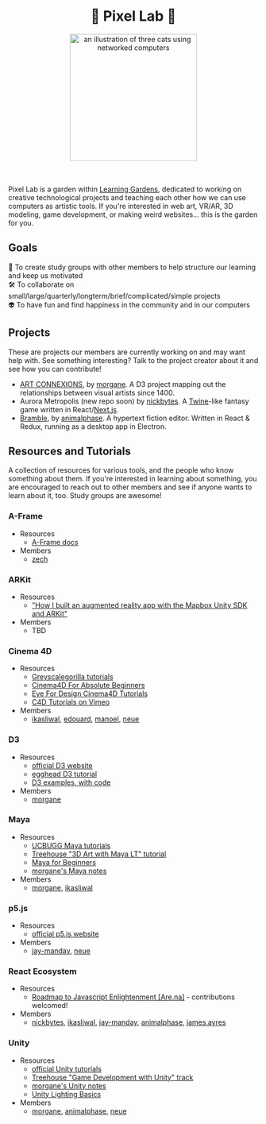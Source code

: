 <h1 align="center">
  🌷 Pixel Lab 🌷
</h1>

<div align="center">
  <img src="cat computers.gif" alt="an illustration of three cats using networked computers" width="256">
</div>

<br>
<br>

Pixel Lab is a garden within [Learning Gardens](http://learning-gardens.co/), dedicated to working on creative technological projects and teaching each other how we can use computers as artistic tools. If you're interested in web art, VR/AR, 3D modeling, game development, or making weird websites... this is the garden for you.

## Goals

📝 To create study groups with other members to help structure our learning and keep us motivated
<br>
🛠️ To collaborate on small/large/quarterly/longterm/brief/complicated/simple projects
<br>
👽 To have fun and find happiness in the community and in our computers

## Projects

These are projects our members are currently working on and may want help with. See something interesting? Talk to the project creator about it and see how you can contribute!

* [ART CONNEXIONS](https://github.com/morgane/art-connexions), by [morgane](https://github.com/morgane). A D3 project mapping out the relationships between visual artists since 1400.
* Aurora Metropolis (new repo soon) by [nickbytes](https://github.com/nickbytes). A [Twine](https://twinery.org/)-like fantasy game written in React/[Next.js](https://github.com/zeit/next.js/).
* [Bramble](https://github.com/animalphase/bramble), by [animalphase](https://github.com/animalphase). A hypertext fiction editor. Written in React & Redux, running as a desktop app in Electron.

## Resources and Tutorials

A collection of resources for various tools, and the people who know something about them. If you're interested in learning about something, you are encouraged to reach out to other members and see if anyone wants to learn about it, too. Study groups are awesome!

### A-Frame

- Resources
  - [A-Frame docs](https://aframe.io/docs/0.5.0/introduction/)
- Members
  - [zech](https://github.com/zmillman)

### ARKit

- Resources
  - ["How I built an augmented reality app with the Mapbox Unity SDK and ARKit"](https://www.mapbox.com/blog/mapbox-unity-plus-arkit/)
- Members
  - TBD

### Cinema 4D

- Resources
  - [Greyscalegorilla tutorials](https://greyscalegorilla.com/tutorials/#all)
  - [Cinema4D For Absolute Beginners](https://greyscalegorilla.com/tutorials/cinema-4d-for-absolute-beginners/)
  - [Eye For Design Cinema4D Tutorials](http://www.eyedesyn.com/tutorials/)
  - [C4D Tutorials on Vimeo](https://vimeo.com/channels/bestofc4d/videos)
- Members
  - [ikasliwal](https://github.com/ishakasliwal), [edouard](https://github.com/edouerd), [manoel](https://github.com/manoel910), [neue](http://neue.studio)

### D3

- Resources
  - [official D3 website](https://d3js.org/)
  - [egghead D3 tutorial](https://egghead.io/technologies/d3)
  - [D3 examples, with code](https://bl.ocks.org/mbostock)
- Members
  - [morgane](https://github.com/morgane)

### Maya

- Resources
  - [UCBUGG Maya tutorials](http://ucbugg.com/static/index.html#labsintroductiontomaya)
  - [Treehouse "3D Art with Maya LT" tutorial](https://teamtreehouse.com/library/3d-art-with-maya-lt)
  - [Maya for Beginners](https://robots.thoughtbot.com/maya-for-beginners)
  - [morgane's Maya notes](https://www.notion.so/Maya-e00953c27e8f477db6578ab1e268ca8e)
- Members
  - [morgane](https://github.com/morgane), [ikasliwal](https://github.com/ishakasliwal)

### p5.js

- Resources
  - [official p5.js website](https://p5js.org/)
- Members
  - [jay-manday](https://github.com/jay-manday), [neue](https://github.com/neue)

### React Ecosystem

- Resources
  - [Roadmap to Javascript Enlightenment [Are.na]](https://www.are.na/nick-beattie/roadmap-to-javascript-enlightenment) - contributions welcomed!
- Members
  - [nickbytes](https://github.com/nickbytes), [ikasliwal](https://github.com/ishakasliwal), [jay-manday](https://github.com/jay-manday), [animalphase](https://github.com/animalphase), [james.ayres](https://github.com/jayres)

### Unity

- Resources
  - [official Unity tutorials](https://unity3d.com/learn/tutorials)
  - [Treehouse "Game Development with Unity" track](https://teamtreehouse.com/tracks/beginner-game-development-with-unity)
  - [morgane's Unity notes](https://www.notion.so/Unity-7bd3c37c3a204aefb05572beb7838bc6)
  - [Unity Lighting Basics](https://robots.thoughtbot.com/unity-lighting-basics)
- Members
  - [morgane](https://github.com/morgane), [animalphase](https://github.com/animalphase), [neue](https://github.com/neue)
